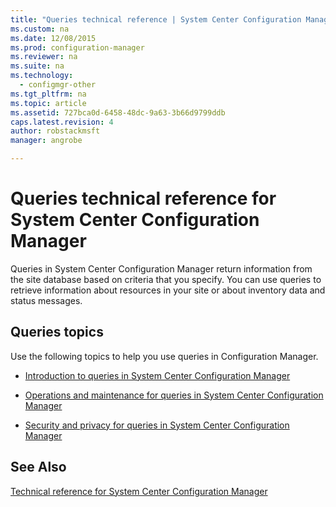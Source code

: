 ```yaml
---
title: "Queries technical reference | System Center Configuration Manager"
ms.custom: na
ms.date: 12/08/2015
ms.prod: configuration-manager
ms.reviewer: na
ms.suite: na
ms.technology:
  - configmgr-other
ms.tgt_pltfrm: na
ms.topic: article
ms.assetid: 727bca0d-6458-48dc-9a63-3b66d9799ddb
caps.latest.revision: 4
author: robstackmsftmanager: angrobe

---
```

# Queries technical reference for System Center Configuration Manager
Queries in System Center Configuration Manager return information from the site database based on criteria that you specify. You can use queries to retrieve information about resources in your site or about inventory data and status messages.  

## Queries topics  
 Use the following topics to help you use queries in Configuration Manager.  

-   [Introduction to queries in System Center Configuration Manager](../../../core/servers/manage/introduction-to-queries.md)  

-   [Operations and maintenance for queries in System Center Configuration Manager](../../../core/servers/manage/operations-and-maintenance-for-queries.md)  

-   [Security and privacy for queries in System Center Configuration Manager](../../../core/servers/manage/security-and-privacy-for-queries.md)  

## See Also  
 [Technical reference for System Center Configuration Manager](../Topic/Technical%20reference%20for%20System%20Center%20Configuration%20Manager.md)
